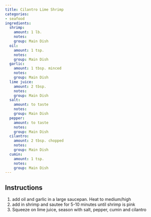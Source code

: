 ```yaml
---
title: Cilantro Lime Shrimp 
categories:
- seafood
ingredients:
  shrimp:
    amount: 1 lb.
    notes: 
    group: Main Dish
  oil:
    amount: 1 tsp.
    notes: 
    group: Main Dish
  garlic:
    amount: 1 tbsp. minced
    notes: 
    group: Main Dish
  lime juice:
    amount: 2 tbsp. 
    notes: 
    group: Main Dish
  salt:
    amount: to taste
    notes: 
    group: Main Dish
  pepper:
    amount: to taste
    notes: 
    group: Main Dish
  cilantro:
    amount: 2 tbsp. chopped
    notes: 
    group: Main Dish
  cumin:
    amount: 1 tsp.
    notes: 
    group: Main Dish
---
```

## Instructions
1.	add oil and garlic in a large saucepan. Heat to medium/high
2.	add in shrimp and sautee for 5-10 minutes until shrimp is pink
3.	Squeeze on lime juice, season with salt, pepper, cumin and cilantro

